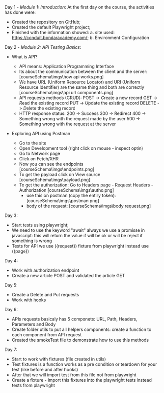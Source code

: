 Day 1 - *Module 1: Introduction*:
At the first day on the course, the activities has done were:
- Created the repository on GitHub;
- Created the default Playwright project;
- Finished with the information showed:
    a. site used: https://conduit.bondaracademy.com/;
    b. Environment Configuration

Day 2 - *Module 2: API Testing Basics*:
- What is API?
    - API means: Application Programming Interface
    - Its about the communication between the client and the server:
        [courseSchema\imgs\how api works.png]
    - We have URL (Uniform Resource Locator) and URI (Uniform Resource Identifier) are the same thing and both are correctly
        [courseSchema\imgs\api url components.png]
    - API requests methods (CRUD):
        POST    -> *C*reate a new record
        GET     -> *R*ead the existing record
        PUT     -> *U*pdate the existing record
        DELETE  -> *D*elete the existing record
    - HTTP response status:
        200 -> Success
        300 -> Redirect
        400 -> Something wrong with the request made by the user
        500 -> Something wrong with the request at the server

- Exploring API using Postman
    - Go to the site
    - Open Development tool (right click on mouse - inspect optin)
    - Go to Network page
    - Click on Fetch/XHR
    - Now you can see the endpoints [courseSchema\imgs\endpoints.png]
    - To get the payload click on View source [courseSchema\imgs\payload.png]
    - To get the authorization: Go to Headers page - Request Headers - Authorization [courseSchema\imgs\autho.png]
        - use this on postman (copy the entiry token): [courseSchema\imgs\postman.png]
        - body of the request: [courseSchema\imgs\body request.png]

Day 3:
- Start tests using playwright;
- We need to use the keyword "await" always we use a promisse in javascript: this will return the value if will be ok or will be reject if something is wrong
- Tests for API we use ({request}) fixture from playwright instead use ({page})

Day 4:
- Work with authorization endpoint
- Create a new article POST and validated the article GET

Day 5:
- Create a Delete and Put requests
- Work with hooks

Day 6:
- APIs requests basicaly has 5 componets: URL, Path, Headers, Parameters and Body
- Create folder utils to put all helpers components: create a function to each component from API request
- Created the smokeTest file to demonstrate how to use this methods

Day 7:
- Start to work with fixtures (file created in utils)
- Test fixtures is a function works as a pre condition or teardown for your test (like before and after hooks)
- After that we will import test from this file not from playwright
- Create a fixture - import this fixtures into the playwright tests instead tests from playwright